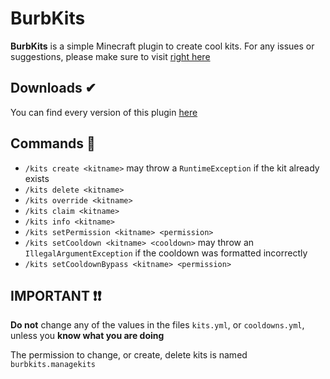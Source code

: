 # BurbKits

**BurbKits** is a simple Minecraft plugin to create cool kits.
For any issues or suggestions, please make sure to visit [right here](https://github.com/Burbulinis/BurbKits/issues)

## Downloads ✔
  You can find every version of this plugin [here](https://github.com/Burbulinis/BurbKits/releases)

## Commands 📢
  - `/kits create <kitname>` may throw a `RuntimeException` if the kit already exists
  - `/kits delete <kitname>`
  - `/kits override <kitname>`
  - `/kits claim <kitname>`
  - `/kits info <kitname>`
  - `/kits setPermission <kitname> <permission>`
  - `/kits setCooldown <kitname> <cooldown>` may throw an `IllegalArgumentException` if the cooldown was formatted incorrectly
  - `/kits setCooldownBypass <kitname> <permission>`

## IMPORTANT ❗❗
  **Do not** change any of the values in the files `kits.yml`, or `cooldowns.yml`, unless you **know what you are doing**
  
  The permission to change, or create, delete kits is named `burbkits.managekits`
